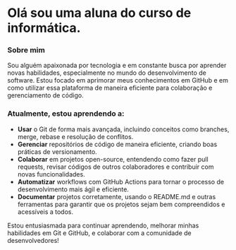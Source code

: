 # Olá sou uma aluna do curso de informática.

### Sobre mim
Sou alguém apaixonada por tecnologia e em constante busca por aprender novas habilidades, especialmente no mundo do desenvolvimento de software. Estou focado em aprimorar meus conhecimentos em GitHub e em como utilizar essa plataforma de maneira eficiente para colaboração e gerenciamento de código.

### Atualmente, estou aprendendo a:

- **Usar** o Git de forma mais avançada, incluindo conceitos como branches, merge, rebase e resolução de conflitos.
- **Gerenciar** repositórios de código de maneira eficiente, criando boas práticas de versionamento.
- **Colaborar** em projetos open-source, entendendo como fazer pull requests, revisar códigos de outros colaboradores e contribuir com novas funcionalidades.
- **Automatizar** workflows com GitHub Actions para tornar o processo de desenvolvimento mais ágil e eficiente.
- **Documentar** projetos corretamente, usando o README.md e outras ferramentas para garantir que os projetos sejam bem compreendidos e acessíveis a todos.
  
Estou entusiasmada para continuar aprendendo, melhorar minhas habilidades em Git e GitHub, e colaborar com a comunidade de desenvolvedores!
